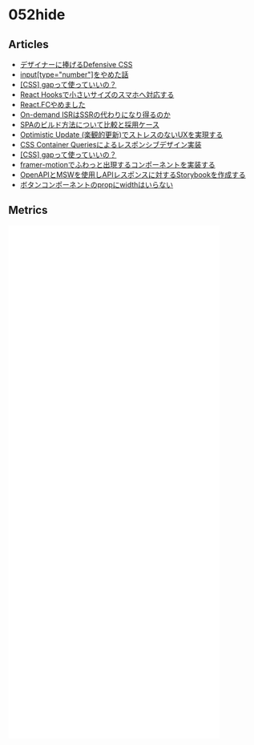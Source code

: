 # 052hide

## Articles

- [デザイナーに捧げるDefensive CSS](https://zenn.dev/funteractive/articles/designer_defensivecss)
- [input[type="number"]をやめた話](https://zenn.dev/funteractive/articles/component-input-number)
- [[CSS] gapって使っていいの？](https://zenn.dev/funteractive/articles/should-we-use-gap)
- [React Hooksで小さいサイズのスマホへ対応する](https://zenn.dev/funteractive/articles/use-viewport)
- [React.FCやめました](https://zenn.dev/funteractive/articles/quit-react-fc)
- [On-demand ISRはSSRの代わりになり得るのか](https://zenn.dev/funteractive/articles/on-demand-isr-vs-ssr)
- [SPAのビルド方法について比較と採用ケース](https://zenn.dev/funteractive/articles/spa-build-diff)
- [Optimistic Update (楽観的更新)でストレスのないUXを実現する](https://zenn.dev/funteractive/articles/optimistic-update)
- [CSS Container Queriesによるレスポンシブデザイン実装](https://zenn.dev/funteractive/articles/css-container-queries)
- [[CSS] gapって使っていいの？](https://zenn.dev/funteractive/articles/should-we-use-gap)
- [framer-motionでふわっと出現するコンポーネントを実装する](https://zenn.dev/funteractive/articles/in-view-transition)
- [OpenAPIとMSWを使用しAPIレスポンスに対するStorybookを作成する](https://zenn.dev/funteractive/articles/storybook-msw-oas)
- [ボタンコンポーネントのpropにwidthはいらない](https://zenn.dev/funteractive/articles/button-width)

## Metrics

![Metrics](https://github.com/052hide/052hide/blob/main/github-metrics.svg)